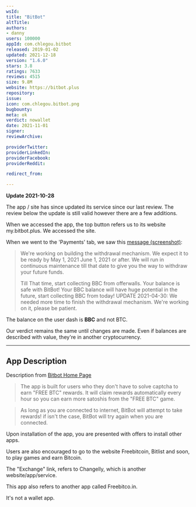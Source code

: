 ```yaml
---
wsId: 
title: "BitBot"
altTitle: 
authors:
- danny
users: 100000
appId: com.chlegou.bitbot
released: 2019-01-02
updated: 2021-12-18
version: "1.6.0"
stars: 3.8
ratings: 7633
reviews: 4515
size: 9.8M
website: https://bitbot.plus
repository: 
issue: 
icon: com.chlegou.bitbot.png
bugbounty: 
meta: ok
verdict: nowallet
date: 2021-11-01
signer: 
reviewArchive:

providerTwitter: 
providerLinkedIn: 
providerFacebook: 
providerReddit: 

redirect_from:

---
```


**Update 2021-10-28**

The app / site has since updated its service since our last review. The review below the update is still valid however there are a few additions. 

When we accessed the app, the top button refers us to its website my.bitbot.plus. We accessed the site. 

When we went to the 'Payments' tab, we saw this [message (screenshot)](https://twitter.com/BitcoinWalletz/status/1453627607489015810):  

> We're working on building the withdrawal mechanism. We expect it to be ready by May 1, 2021  June 1, 2021 or after. We will run in continuous maintenance till that date to give you the way to withdraw your future funds.
>
> Till That time, start collecting BBC from offerwalls. Your balance is safe with BitBot!
> Your BBC balance will have huge potential in the future, start collecting BBC from today!
UPDATE 2021-04-30: We needed more time to finish the withdrawal mechanism. We're working on it, please be patient.

The balance on the user dash is **BBC** and not BTC.

Our verdict remains the same until changes are made. Even if balances are described with value, they're in another cryptocurrency.

<hr />

## App Description

Description from [Bitbot Home Page](https://bitbot.plus)

> The app is built for users who they don't have to solve captcha to earn "FREE BTC" rewards. It will claim rewards automatically every hour so you can earn more satoshis from the "FREE BTC" game.

> As long as you are connected to internet, BitBot will attempt to take rewards! if isn't the case, BitBot will try again when you are connected.

Upon installation of the app, you are presented with offers to install other apps. 

Users are also encouraged to go to the website Freebitcoin, Bitlist and soon, to play games and earn Bitcoin.

The "Exchange" link, refers to Changelly, which is another website/app/service.

This app also refers to another app called Freebitco.in. 

It's not a wallet app.

